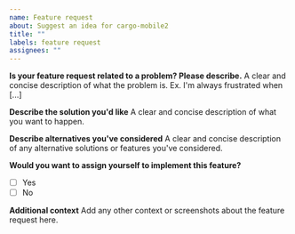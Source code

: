 ```yaml
---
name: Feature request
about: Suggest an idea for cargo-mobile2
title: ""
labels: feature request
assignees: ""
---
```


**Is your feature request related to a problem? Please describe.**
A clear and concise description of what the problem is. Ex. I'm always frustrated when [...]

**Describe the solution you'd like**
A clear and concise description of what you want to happen.

**Describe alternatives you've considered**
A clear and concise description of any alternative solutions or features you've considered.

**Would you want to assign yourself to implement this feature?**

- [ ] Yes
- [ ] No

**Additional context**
Add any other context or screenshots about the feature request here.
